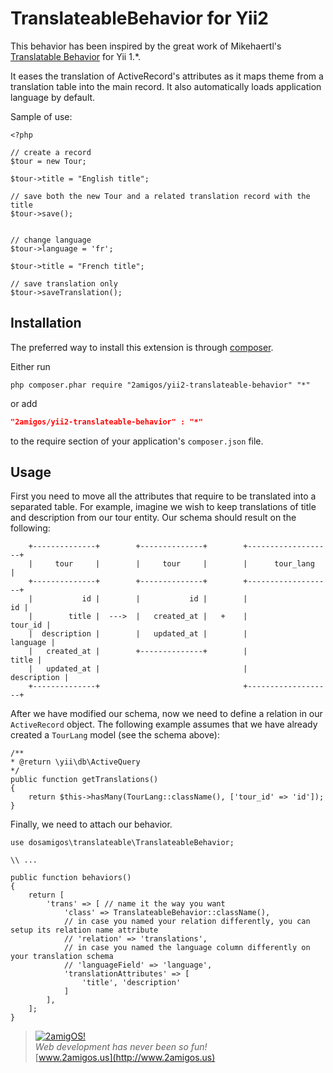 TranslateableBehavior for Yii2
==============================

This behavior has been inspired by the great work of Mikehaertl's
[Translatable Behavior](https://github.com/mikehaertl/translatable) for Yii 1.*.

It eases the translation of ActiveRecord's attributes as it maps theme from a translation table into the main record. It
also automatically loads application language by default.

Sample of use:

```
<?php

// create a record
$tour = new Tour;

$tour->title = "English title";

// save both the new Tour and a related translation record with the title
$tour->save();


// change language
$tour->language = 'fr';

$tour->title = "French title";

// save translation only
$tour->saveTranslation();

```

Installation
------------
The preferred way to install this extension is through [composer](http://getcomposer.org/download/).

Either run

```
php composer.phar require "2amigos/yii2-translateable-behavior" "*"
```
or add

```json
"2amigos/yii2-translateable-behavior" : "*"
```

to the require section of your application's `composer.json` file.

Usage
----------

First you need to move all the attributes that require to be translated into a separated table. For example, imagine we
wish to keep translations of title and description from our tour entity. Our schema should result on the following:

```
    +--------------+        +--------------+        +-------------------+
    |     tour     |        |     tour     |        |      tour_lang    |
    +--------------+        +--------------+        +-------------------+
    |           id |        |           id |        |                id |
    |        title |  --->  |   created_at |   +    |           tour_id |
    |  description |        |   updated_at |        |          language |
    |   created_at |        +--------------+        |             title |
    |   updated_at |                                |       description |
    +--------------+                                +-------------------+

```

After we have modified our schema, now we need to define a relation in our `ActiveRecord` object. The following example
assumes that we have already created a `TourLang` model (see the schema above):

```
/**
* @return \yii\db\ActiveQuery
*/
public function getTranslations()
{
    return $this->hasMany(TourLang::className(), ['tour_id' => 'id']);
}
```

Finally, we need to attach our behavior.

```
use dosamigos\translateable\TranslateableBehavior;

\\ ...

public function behaviors()
{
    return [
        'trans' => [ // name it the way you want
            'class' => TranslateableBehavior::className(),
            // in case you named your relation differently, you can setup its relation name attribute
            // 'relation' => 'translations',
            // in case you named the language column differently on your translation schema
            // 'languageField' => 'language',
            'translationAttributes' => [
                'title', 'description'
            ]
        ],
    ];
}
```


> [![2amigOS!](http://www.gravatar.com/avatar/55363394d72945ff7ed312556ec041e0.png)](http://www.2amigos.us)  
<i>Web development has never been so fun!</i>  
[www.2amigos.us](http://www.2amigos.us)